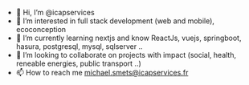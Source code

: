- 👋 Hi, I’m @icapservices
- 👀 I’m interested in full stack development (web and mobile), ecoconception
- 🌱 I’m currently learning nextjs and know ReactJs, vuejs, springboot, hasura, postgresql, mysql, sqlserver ..
- 💞️ I’m looking to collaborate on projects with impact (social, health, reneable energies, public transport ..)
- 📫 How to reach me michael.smets@icapservices.fr

<!---
icapservices/icapservices is a ✨ special ✨ repository because its `README.md` (this file) appears on your GitHub profile.
You can click the Preview link to take a look at your changes.
--->
